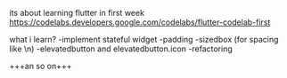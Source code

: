 its about learning flutter in first week 
https://codelabs.developers.google.com/codelabs/flutter-codelab-first

what i learn? 
-implement stateful widget 
-padding 
-sizedbox (for spacing like \n) 
-elevatedbutton and elevatedbutton.icon 
-refactoring

+++an so on+++
